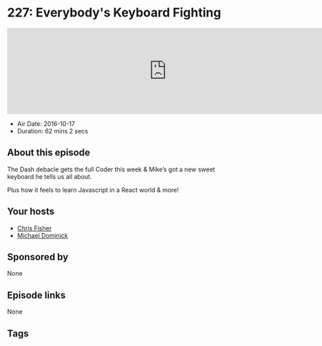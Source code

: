 # 227: Everybody's Keyboard Fighting

<iframe src="https://player.fireside.fm/v2/MLf2ZzhC+zB0RLLpk?theme=dark" width="740" height="200" frameborder="0" scrolling="no"></iframe>

* Air Date: 2016-10-17
* Duration: 62 mins 2 secs

## About this episode

The Dash debacle gets the full Coder this week & Mike’s got a new sweet keyboard he tells us all about. 

Plus how it feels to learn Javascript in a React world & more!

## Your hosts
* [Chris Fisher](https://coder.show/hosts/chrislas)
* [Michael Dominick](https://coder.show/hosts/michael)

## Sponsored by

None



## Episode links

None



## Tags

